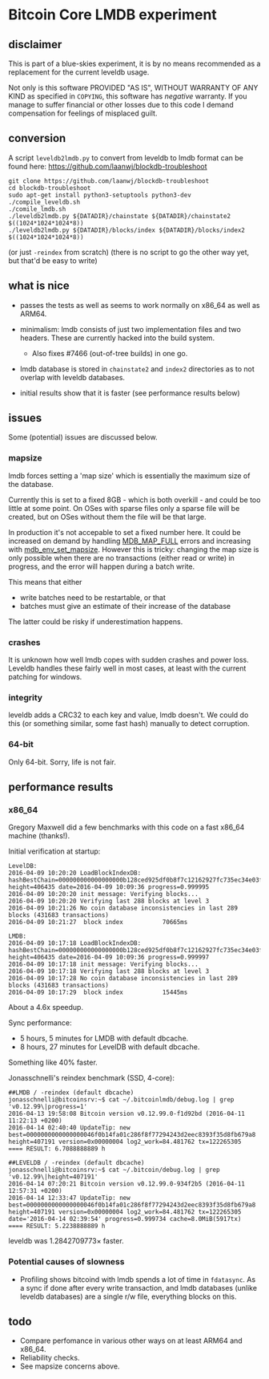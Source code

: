Bitcoin Core LMDB experiment
==============================

disclaimer
-----------

This is part of a blue-skies experiment, it is by no means recommended as a
replacement for the current leveldb usage.

Not only is this software PROVIDED "AS IS", WITHOUT WARRANTY OF ANY KIND as
specified in `COPYING`, this software has *negative* warranty. If you manage to
suffer financial or other losses due to this code I demand compensation for
feelings of misplaced guilt.

conversion
-----------

A script `leveldb2lmdb.py` to convert from leveldb to lmdb format can be found here:
https://github.com/laanwj/blockdb-troubleshoot

    git clone https://github.com/laanwj/blockdb-troubleshoot
    cd blockdb-troubleshoot
    sudo apt-get install python3-setuptools python3-dev
    ./compile_leveldb.sh
    ./comile_lmdb.sh
    ./leveldb2lmdb.py ${DATADIR}/chainstate ${DATADIR}/chainstate2 $((1024*1024*1024*8))
    ./leveldb2lmdb.py ${DATADIR}/blocks/index ${DATADIR}/blocks/index2 $((1024*1024*1024*8)) 

(or just `-reindex` from scratch)
(there is no script to go the other way yet, but that'd be easy to write)

what is nice
--------------

- passes the tests as well as seems to work normally on x86_64 as well as ARM64.

- minimalism: lmdb consists of just two implementation files and two headers. These are currently hacked
  into the build system.

  - Also fixes #7466 (out-of-tree builds) in one go.

- lmdb database is stored in `chainstate2` and `index2` directories as to not overlap with leveldb
  databases.

- initial results show that it is faster (see performance results below)

issues
---------

Some (potential) issues are discussed below.

### mapsize

lmdb forces setting a 'map size' which is essentially the maximum size of the database.

Currently this is set to a fixed 8GB - which is both overkill - and could be too little at some point.
On OSes with sparse files only a sparse file will be created, but on OSes without them
the file will be that large.

In production it's not accepable to set a fixed number here.
It could be increased on demand by handling [MDB_MAP_FULL](http://symas.com/mdb/doc/group__errors.html#ga0a83370402a060c9175100d4bbfb9f25)
errors and increasing with [mdb_env_set_mapsize](http://symas.com/mdb/doc/group__mdb.html#gaa2506ec8dab3d969b0e609cd82e619e5).
However this is tricky: changing the map size is only possible when there are no transactions
(either read or write) in progress, and the error will happen during a batch write.

This means that either

- write batches need to be restartable, or that 
- batches must give an estimate of their increase of the database

The latter could be risky if underestimation happens.

### crashes

It is unknown how well lmdb copes with sudden crashes and power loss.
Leveldb handles these fairly well in most cases, at least with the current patching
for windows.

### integrity

leveldb adds a CRC32 to each key and value, lmdb doesn't.
We could do this (or something similar, some fast hash) manually to detect corruption.

### 64-bit

Only 64-bit. Sorry, life is not fair.

performance results
--------------------

### x86_64

Gregory Maxwell did a few benchmarks with this code on a fast x86_64 machine (thanks!).

Initial verification at startup:
```
LevelDB:
2016-04-09 10:20:20 LoadBlockIndexDB: hashBestChain=000000000000000000b128ced925df0b8f7c12162927fc735ec34e03f26a7e22 height=406435 date=2016-04-09 10:09:36 progress=0.999995
2016-04-09 10:20:20 init message: Verifying blocks...
2016-04-09 10:20:20 Verifying last 288 blocks at level 3
2016-04-09 10:21:26 No coin database inconsistencies in last 289 blocks (431683 transactions)
2016-04-09 10:21:27  block index           70665ms

LMDB:
2016-04-09 10:17:18 LoadBlockIndexDB: hashBestChain=000000000000000000b128ced925df0b8f7c12162927fc735ec34e03f26a7e22 height=406435 date=2016-04-09 10:09:36 progress=0.999997
2016-04-09 10:17:18 init message: Verifying blocks...
2016-04-09 10:17:18 Verifying last 288 blocks at level 3
2016-04-09 10:17:28 No coin database inconsistencies in last 289 blocks (431683 transactions)
2016-04-09 10:17:29  block index           15445ms
```
About a 4.6x speedup.

Sync performance:

- 5 hours, 5 minutes for LMDB with default dbcache.
- 8 hours, 27 minutes for LevelDB with default dbcache.

Something like 40% faster.

Jonasschnelli's reindex benchmark (SSD, 4-core):

    ##LMDB / -reindex (default dbcache)
    jonasschnelli@bitcoinsrv:~$ cat ~/.bitcoinlmdb/debug.log | grep 'v0.12.99\|progress=1'
    2016-04-13 19:58:08 Bitcoin version v0.12.99.0-f1d92bd (2016-04-11 11:22:13 +0200)
    2016-04-14 02:40:40 UpdateTip: new best=0000000000000000046f0b14fa01c286f8f77294243d2eec8393f35d8fb679a8 height=407191 version=0x00000004 log2_work=84.481762 tx=122265305 
    ==== RESULT: 6.7088888889 h

    ##LEVELDB / -reindex (default dbcache)
    jonasschnelli@bitcoinsrv:~$ cat ~/.bitcoin/debug.log | grep 'v0.12.99\|height=407191'
    2016-04-14 07:20:21 Bitcoin version v0.12.99.0-934f2b5 (2016-04-11 12:57:31 +0200)
    2016-04-14 12:33:47 UpdateTip: new best=0000000000000000046f0b14fa01c286f8f77294243d2eec8393f35d8fb679a8 height=407191 version=0x00000004 log2_work=84.481762 tx=122265305 date='2016-04-14 02:39:54' progress=0.999734 cache=8.0MiB(5917tx)
    ==== RESULT: 5.2238888889 h

leveldb was 1.2842709773× faster.

### Potential causes of slowness

- Profiling shows bitcoind with lmdb spends a lot of time in `fdatasync`. As a sync if done after every write transaction,
  and lmdb databases (unlike leveldb databases) are a single r/w file, everything blocks on this.

todo
------

- Compare perfomance in various other ways on at least ARM64 and x86_64.
- Reliability checks.
- See mapsize concerns above.
